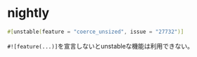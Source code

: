 # nightly

```rust
#[unstable(feature = "coerce_unsized", issue = "27732")]
```

`#![feature(...)]`を宣言しないとunstableな機能は利用できない。